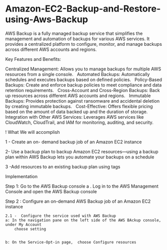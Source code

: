 # Amazon-EC2-Backup-and-Restore-using-Aws-Backup

AWS Backup is a fully managed backup service that simplifies the management and automation of backups for various AWS services. It provides a centralized platform to configure, monitor, and manage backups across different AWS accounts and regions.   

Key Features and Benefits:

Centralized Management: Allows you to manage backups for multiple AWS resources from a single console.   
Automated Backups: Automatically schedules and executes backups based on defined policies.   
Policy-Based Backups: Create and enforce backup policies to meet compliance and data retention requirements.   
Cross-Account and Cross-Region Backups: Back up resources across different AWS accounts and regions.   
Immutable Backups: Provides protection against ransomware and accidental deletion by creating immutable backups.   
Cost-Effective: Offers flexible pricing based on the amount of data backed up and the duration of storage.   
Integration with Other AWS Services: Leverages AWS services like CloudWatch, CloudTrail, and IAM for monitoring, auditing, and security.   

! What We will accomplish

1 - Create an on- demand backup job of an Amazon EC2 instance

2- Use a backup plan to backup Amazon EC2 resources—using a backup plan within AWS Backup lets you automate your backups on a schedule   

3 -Add resources to an existing backup plan using tags


Implementation

Step 1: Go to the AWS Backup console
    a . Log in to the AWS Management Console and open the AWS Backup console


Step 2 : Configure an on-demand AWS Backup job of an Amazon EC2 instance

    2.1 -  Configure the service used with AWS Backup
    a: In the navigation pane on the left side of the AWS BAckup console, under My Account 
        choose setting


    b: On the Service-Opt-in page,  choose Configure resources
